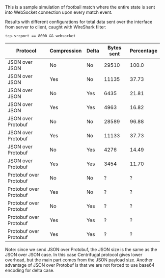 This is a sample simulation of football match where the entire state is sent into WebSocket connection upon every
match event.

Results with different configurations for total data sent over the interface from server to client,
caught with WireShark filter:

```
tcp.srcport == 8000 && websocket
```

| Protocol                    | Compression | Delta     | Bytes sent | Percentage |
|-----------------------------|-------------|-----------|------------|------------|
| JSON over JSON              | No          | No        | 29510      | 100.0      | 
| JSON over JSON              | Yes         | No        | 11135      | 37.73      | 
| JSON over JSON              | No          | Yes       | 6435       | 21.81      |
| JSON over JSON              | Yes         | Yes       | 4963       | 16.82      |
| JSON over Protobuf          | No          | No        | 28589      | 96.88      |
| JSON over Protobuf          | Yes         | No        | 11133      | 37.73      |
| JSON over Protobuf          | No          | Yes       | 4276       | 14.49      |
| JSON over Protobuf          | Yes         | Yes       | 3454       | 11.70      |
| Protobuf over Protobuf      | No          | No        | ?          | ?          |
| Protobuf over Protobuf      | Yes         | No        | ?          | ?          |
| Protobuf over Protobuf      | No          | Yes       | ?          | ?          |
| Protobuf over Protobuf      | Yes         | Yes       | ?          | ?          |
| Protobuf over Protobuf      | Yes         | Yes       | ?          | ?          |

Note: since we send JSON over Protobuf, the JSON size is the same as the JSON over JSON case.
In this case Centrifugal protocol gives lower overhead, but the main part comes from the JSON payload size.
Another advantage of JSON over Protobuf is that we are not forced to use base64 encoding for delta case.
